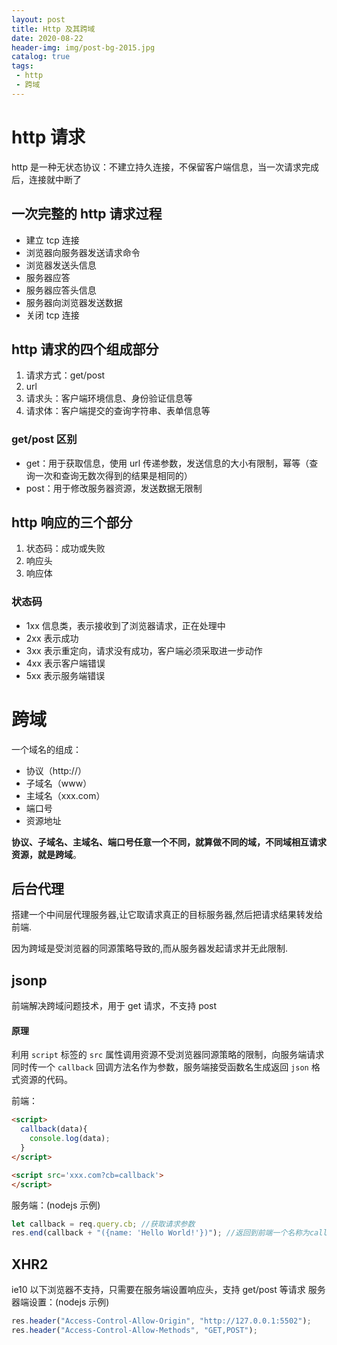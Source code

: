 ```yaml
---
layout: post
title: Http 及其跨域
date: 2020-08-22
header-img: img/post-bg-2015.jpg
catalog: true
tags:
 - http
 - 跨域
---
```


# http 请求

http 是一种无状态协议：不建立持久连接，不保留客户端信息，当一次请求完成后，连接就中断了

## 一次完整的 http 请求过程

- 建立 tcp 连接
- 浏览器向服务器发送请求命令
- 浏览器发送头信息
- 服务器应答
- 服务器应答头信息
- 服务器向浏览器发送数据
- 关闭 tcp 连接

## http 请求的四个组成部分

1. 请求方式：get/post
2. url
3. 请求头：客户端环境信息、身份验证信息等
4. 请求体：客户端提交的查询字符串、表单信息等

### get/post 区别

- get：用于获取信息，使用 url 传递参数，发送信息的大小有限制，幂等（查询一次和查询无数次得到的结果是相同的）
- post：用于修改服务器资源，发送数据无限制

## http 响应的三个部分

1.  状态码：成功或失败
2.  响应头
3.  响应体

### 状态码

- 1xx 信息类，表示接收到了浏览器请求，正在处理中
- 2xx 表示成功
- 3xx 表示重定向，请求没有成功，客户端必须采取进一步动作
- 4xx 表示客户端错误
- 5xx 表示服务端错误

# 跨域

一个域名的组成：

- 协议（http://）
- 子域名（www）
- 主域名（xxx.com）
- 端口号
- 资源地址

**协议、子域名、主域名、端口号任意一个不同，就算做不同的域，不同域相互请求资源，就是跨域**。

## 后台代理
搭建一个中间层代理服务器,让它取请求真正的目标服务器,然后把请求结果转发给前端.

因为跨域是受浏览器的同源策略导致的,而从服务器发起请求并无此限制.

## jsonp

前端解决跨域问题技术，用于 get 请求，不支持 post

#### 原理

利用 `script` 标签的 `src` 属性调用资源不受浏览器同源策略的限制，向服务端请求同时传一个 `callback` 回调方法名作为参数，服务端接受函数名生成返回 `json` 格式资源的代码。

前端：

```html
<script>
  callback(data){
    console.log(data);
  }
</script>

<script src='xxx.com?cb=callback'>
</script>
```

服务端：(nodejs 示例)

```js
let callback = req.query.cb; //获取请求参数
res.end(callback + "({name: 'Hello World!'})"); //返回到前端一个名称为callback的js函数并执行，这样在前端页面只需要定义了一个callback的函数，就可以接收到后端的数据并处理
```

## XHR2

ie10 以下浏览器不支持，只需要在服务端设置响应头，支持 get/post 等请求
服务器端设置：(nodejs 示例)

```js
res.header("Access-Control-Allow-Origin", "http://127.0.0.1:5502");
res.header("Access-Control-Allow-Methods", "GET,POST");
```
